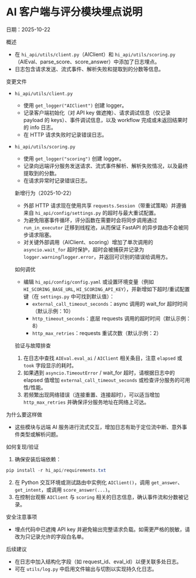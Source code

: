 # AI 客户端与评分模块埋点说明

日期：2025-10-22

概述

- 在 `hi_api/utils/client.py`（AIClient）和 `hi_api/utils/scoring.py`（AIEval、parse_score、score_answer）中添加了日志埋点。
- 日志包含请求发送、流式事件、解析失败和提取到的分数等信息。

变更文件

- `hi_api/utils/client.py`
  - 使用 `get_logger("AIClient")` 创建 logger。
  - 记录客户端初始化（对 API key 做遮掩）、请求调试信息（仅记录 payload 的 keys）、事件调试信息，以及 workflow 完成或未返回结果时的 info 日志。
  - 在 HTTP 请求失败时记录错误日志。

- `hi_api/utils/scoring.py`
  - 使用 `get_logger("scoring")` 创建 logger。
  - 记录向远端评分服务发送请求、流式事件解析、解析失败情况，以及最终提取到的分数。
  - 在请求异常时记录错误日志。

  新增行为（2025-10-22）

  - 外部 HTTP 请求现在使用共享 `requests.Session`（带重试策略）并遵循来自 `hi_api/config/settings.py` 的超时与最大重试配置。
  - 为避免阻塞事件循环，评分函数在需要时会将同步调用通过 `run_in_executor` 迁移到线程池，从而保证 FastAPI 的异步路由不会被同步请求阻塞。
  - 对关键外部调用（AIClient、scoring）增加了单次调用的 `asyncio.wait_for` 超时保护，超时会被捕获并记录为 `logger.warning`/`logger.error`，并返回可识别的错误给调用方。

  如何调优

  - 编辑 `hi_api/config/config.yaml` 或设置环境变量（例如 `HI_SCORING_BASE_URL`, `HI_SCORING_API_KEY`），并新增如下超时/重试配置键（在 `settings.py` 中可找到默认值）：
    - `external_call_timeout_seconds`：async 调用的 wait_for 超时时间（默认示例：10）
    - `http_timeout_seconds`：底层 requests 调用的超时时间（默认示例：8）
    - `http_max_retries`：requests 重试次数（默认示例：2）

  验证与故障排查

  1. 在日志中查找 `AIEval.eval_ai` / `AIClient` 相关条目，注意 `elapsed` 或 `took` 字段显示的耗时。
  2. 如果遇到 `asyncio.TimeoutError` / wait_for 超时，请根据日志中的 elapsed 值增加 `external_call_timeout_seconds` 或检查评分服务的可用性/性能。
  3. 若频繁出现网络错误（连接重置、连接超时），可以适当增加 `http_max_retries` 并确保评分服务地址在网络上可达。

为什么要这样做

- 这些模块与远端 AI 服务进行流式交互，增加日志有助于定位流中断、意外事件类型或解析问题。

如何复现/验证

1. 确保安装后端依赖：

```powershell
pip install -r hi_api/requirements.txt
```

2. 在 Python 交互环境或测试路由中实例化 `AIClient()`，调用 `get_answer`、`get_intent`，或调用 `score_answer(...)`。
3. 在控制台观察 `AIClient` 与 `scoring` 相关的日志信息，确认事件流和分数被记录。

安全注意事项

- 埋点代码中已遮掩 API key 并避免输出完整请求负载。如需更严格的脱敏，请改为只记录允许的字段白名单。

后续建议

- 在日志中加入结构化字段（如 request_id、eval_id）以便关联多处日志。
- 可在 `utils/log.py` 中启用文件输出与切割以实现持久化日志。
